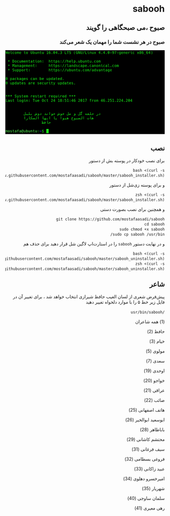 <div dir="rtl">

# sabooh
## صبوح ،‌می صبحگاهی را گویند
### صبوح در هر نشست شما را مهمان یک شعر می‌کند
![screenshot](screenshot.png)

## نصب
برای نصب خودکار در پوسته بش از دستور 
```
bash <(curl -s https://raw.githubusercontent.com/mostafaasadi/sabooh/master/sabooh_installer.sh)
```
و برای پوسته زی‌شل از دستور 
```
zsh <(curl -s https://raw.githubusercontent.com/mostafaasadi/sabooh/master/sabooh_installer.sh)
```
و همچنین برای نصب بصورت دستی
```
git clone https://github.com/mostafaasadi/sabooh
cd sabooh 
sudo chmod +x sabooh
sudo cp sabooh /usr/bin/
```
و در نهایت دستور `sabooh` را در استارت‌اپ لاگین شل قرار دهید
 برای حذف هم
```
bash <(curl -s https://raw.githubusercontent.com/mostafaasadi/sabooh/master/sabooh_uninstaller.sh)
zsh <(curl -s https://raw.githubusercontent.com/mostafaasadi/sabooh/master/sabooh_uninstaller.sh)
```

## شاعر
پیش‌فرض شعری از لسان الغیب حافظ شیرازی انتخاب خواهد شد ، برای تغییر آن در فایل زیر خط ۵ را با موارد دلخواه تغییر دهید

`/usr/bin/sabooh`

(1) همه شاعران

حافظ (2)

خیام (3)

مولوی (5)

سعدی (7)

اوحدی (19)

خواجو (20)

عراقی (21)

صائب (22)

هاتف اصفهانی (25)

ابوسعید ابوالخیر (26)

باباطاهر (28)

محتشم کاشانی (29)

سیف فرغانی (31)

فروغی بسطامی (32)

عبید زاکانی (33)

امیرخسرو دهلوی (34)

شهریار (35)

سلمان ساوجی (40)

رهی معیری (41)
 </div>
